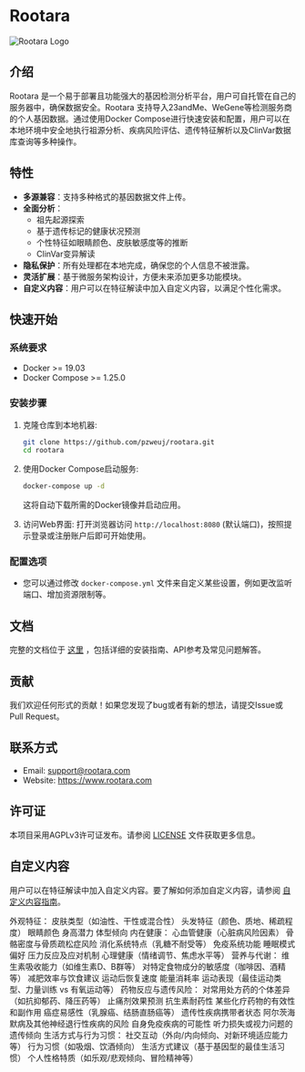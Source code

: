 # Rootara

![Rootara Logo](path/to/your/logo.png) <!-- 如果有Logo的话，请替换路径 -->

## 介绍
Rootara 是一个易于部署且功能强大的基因检测分析平台，用户可自托管在自己的服务器中，确保数据安全。Rootara 支持导入23andMe、WeGene等检测服务商的个人基因数据。通过使用Docker Compose进行快速安装和配置，用户可以在本地环境中安全地执行祖源分析、疾病风险评估、遗传特征解析以及ClinVar数据库查询等多种操作。

## 特性
- **多源兼容**：支持多种格式的基因数据文件上传。
- **全面分析**：
  - 祖先起源探索
  - 基于遗传标记的健康状况预测
  - 个性特征如眼睛颜色、皮肤敏感度等的推断
  - ClinVar变异解读
- **隐私保护**：所有处理都在本地完成，确保您的个人信息不被泄露。
- **灵活扩展**：基于微服务架构设计，方便未来添加更多功能模块。
- **自定义内容**：用户可以在特征解读中加入自定义内容，以满足个性化需求。

## 快速开始
### 系统要求
- Docker >= 19.03
- Docker Compose >= 1.25.0

### 安装步骤
1. 克隆仓库到本地机器:
   ```bash
   git clone https://github.com/pzweuj/rootara.git
   cd rootara
   ```

2. 使用Docker Compose启动服务:
   ```bash
   docker-compose up -d
   ```
   这将自动下载所需的Docker镜像并启动应用。

3. 访问Web界面:
   打开浏览器访问 `http://localhost:8080` (默认端口)，按照提示登录或注册账户后即可开始使用。

### 配置选项
- 您可以通过修改 `docker-compose.yml` 文件来自定义某些设置，例如更改监听端口、增加资源限制等。

## 文档
完整的文档位于 [这里](docs/index.md) ，包括详细的安装指南、API参考及常见问题解答。

## 贡献
我们欢迎任何形式的贡献！如果您发现了bug或者有新的想法，请提交Issue或Pull Request。

## 联系方式
- Email: support@rootara.com
- Website: https://www.rootara.com

## 许可证
本项目采用AGPLv3许可证发布。请参阅 [LICENSE](LICENSE) 文件获取更多信息。

## 自定义内容
用户可以在特征解读中加入自定义内容。要了解如何添加自定义内容，请参阅 [自定义内容指南](docs/custom_content.md)。

外观特征：
皮肤类型（如油性、干性或混合性）
头发特征（颜色、质地、稀疏程度）
眼睛颜色
身高潜力
体型倾向
内在健康：
心血管健康（心脏病风险因素）
骨骼密度与骨质疏松症风险
消化系统特点（乳糖不耐受等）
免疫系统功能
睡眠模式偏好
压力反应及应对机制
心理健康（情绪调节、焦虑水平等）
营养与代谢：
维生素吸收能力（如维生素D、B群等）
对特定食物成分的敏感度（咖啡因、酒精等）
减肥效率与饮食建议
运动后恢复速度
能量消耗率
运动表现（最佳运动类型、力量训练 vs 有氧运动等）
药物反应与遗传风险：
对常用处方药的个体差异（如抗抑郁药、降压药等）
止痛剂效果预测
抗生素耐药性
某些化疗药物的有效性和副作用
癌症易感性（乳腺癌、结肠直肠癌等）
遗传性疾病携带者状态
阿尔茨海默病及其他神经退行性疾病的风险
自身免疫疾病的可能性
听力损失或视力问题的遗传倾向
生活方式与行为习惯：
社交互动（外向/内向倾向、对新环境适应能力等）
行为习惯（如吸烟、饮酒倾向）
生活方式建议（基于基因型的最佳生活习惯）
个人性格特质（如乐观/悲观倾向、冒险精神等）

